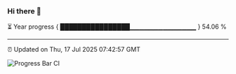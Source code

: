 ### Hi there 👋

⏳ Year progress { ████████████████▁▁▁▁▁▁▁▁▁▁▁▁▁▁ } 54.06 %

---

⏰ Updated on Thu, 17 Jul 2025 07:42:57 GMT

![Progress Bar CI](https://github.com/IshwaranRudhara/GIT-ACTION/workflows/Progress%20Bar%20CI/badge.svg)
